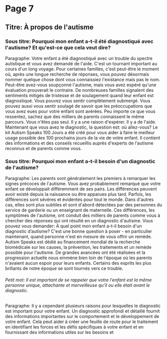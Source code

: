 # Page 7
## Titre: À propos de l'autisme
### Sous titre: Pourquoi mon enfant a-t-il été diagnostiqué avec l'autisme? Et qu'est-ce que cela veut dire?
Paragraphe: Votre enfant a été diagnostiqué avec un trouble du spectre autistique et vous avez demandé de l'aide. C'est un tournant important au cours d'un long voyage. Pour certaines familles, c'est peut-être le moment où, après une longue recherche de réponses, vous pouvez désormais nommer quelque chose dont vous connaissiez l'existance mais pas le nom.
Peut-être avez-vous soupçonné l'autisme, mais vous avez espéré qu'une évaluation prouverait le contraire. De nombreuses familles signalent des sentiments mitigés de tristesse et de soulagement quand leur enfant est diagnostiqué. Vous pouvez vous sentir complètement submergé. Vous pouvez aussi vous sentir soulagé de savoir que les préoccupations que vous avez eues pour votre enfant sont avérées. Peu importe ce que vous ressentez, sachez que des milliers de parents connaissent le même parcours. Vous n'êtes pas seul. Il y a une raison d'espérer. Il y a de l'aide. Maintenant que vous avez le diagnostic, la question est: où allez-vous? Le kit Autism Speaks 100 Jours a été créé pour vous aider à faire le meilleur usage possible des 100 prochains jours de la vie de votre enfant. Il contient des informations et des conseils recueillis auprès d'experts de l'autisme reconnus et de parents comme vous.
### Sous titre: Pourquoi mon enfant a-t-il besoin d'un diagnostic de l'autisme?
Paragraphe: Les parents sont généralement les premiers à remarquer les signes précoces de l'autisme. Vous avez probablement remarqué que votre enfant se développait différemment de ses pairs. Les différences peuvent avoir existé depuis la naissance ou être apparues plus tard. Parfois, les différences sont sévères et évidentes pour tout le monde. Dans d'autres cas, elles sont plus subtiles et sont d'abord détectées par des personnes du service de garderie ou un enseignant de maternelle. Ces différences, les symptômes de l'autisme, ont conduit des milliers de parents comme vous à chercher des réponses qui ont résulté en un diagnostic d'autisme. Vous pouvez vous demander: À quel point mon enfant a-t-il besoin d'un diagnostic d’autisme? C'est une bonne question à poser - en particulier maintenant, quand personne n'est en mesure de vous offrir un remède. Autism Speaks est dédié au financement mondial de la recherche biomédicale sur les causes, la prévention, les traitements et un remède possible pour l'autisme. De grandes avancées ont été réalisées et la progression actuelle nous emmène bien loin de l'époque où les parents n'avaient aucun espoir pour leurs enfants. Certains des esprits les plus brillants de notre époque se sont tournés vers ce trouble.
###### Petit mot: Il est important de se rappeler que votre l'enfant est la même personne unique, attachante et merveilleuse qu'il ou elle était avant le diagnostic.
Paragraphe: Il y a cependant plusieurs raisons pour lesquelles le diagnostic est important pour votre enfant. Un diagnostic approfondi et  détaillé fournit des informations importantes sur le comportement et le développement de votre enfant. Cela peut aider à créer une feuille de route pour le traitement en identifiant les forces et les défis spécifiques à votre enfant et en fournissant des informations utiles sur les besoins et
